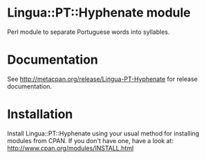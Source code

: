 # Lingua::PT::Hyphenate module

Perl module to separate Portuguese words into syllables.

# Documentation

See http://metacpan.org/release/Lingua-PT-Hyphenate for release documentation.

# Installation

Install Lingua::PT::Hyphenate using your usual method for installing modules from CPAN. If you don't have one, have a look at: http://www.cpan.org/modules/INSTALL.html
